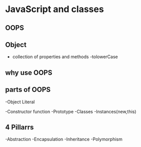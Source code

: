 # JavaScript and classes

## OOPS 

## Object 
- collection of properties and methods
-tolowerCase 

## why use OOPS 

## parts of OOPS
-Object Literal

-Constructor function
-Prototype
-Classes
-Instances(new,this)

## 4 Pillarrs
-Abstraction
-Encapsulation
-Inheritance
-Polymorphism

